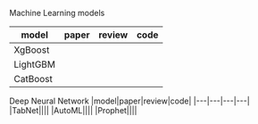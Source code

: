 Machine Learning models

|model|paper|review|code|
|---|---|---|---|
|XgBoost||||
|LightGBM||||
|CatBoost||||

Deep Neural Network 
|model|paper|review|code|
|---|---|---|---|
|TabNet||||
|AutoML||||
|Prophet||||
